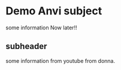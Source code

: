 # Demo Anvi subject

some information Now later!!

## subheader

some information from youtube from donna.

